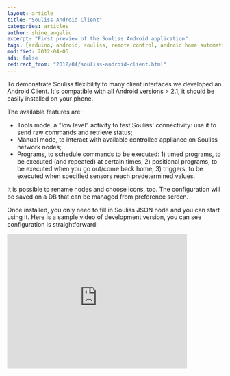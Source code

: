```yaml
---
layout: article
title: "Souliss Android Client"
categories: articles
author: shine_angelic
excerpt: "First preview of the Souliss Android application"
tags: [arduino, android, souliss, remote control, android home automation, android smart home]
modified: 2012-04-06
ads: false  
redirect_from: "2012/04/souliss-android-client.html"
---
```


To demonstrate Souliss flexibility to many client interfaces we developed an Android Client. It's compatible with all Android versions > 2.1, it should be easily installed on your phone. 

The available features are:

* Tools mode, a "low level" activity to test Souliss' connectivity: use it to send raw commands and retrieve status;
* Manual mode, to interact with available controlled appliance on Souliss network nodes;
* Programs, to schedule commands to be executed: 1) timed programs, to be executed (and repeated) at certain times; 2) positional programs, to be executed when you go out/come back home; 3) triggers, to be executed when specified sensors reach predetermined values.

It is possible to rename nodes and choose icons, too. The configuration will be saved on a DB that can be managed from preference screen.

Once installed, you only need to fill in Souliss JSON node and you can start using it. Here is a sample video of development version, you can see configuration is straightforward:

<iframe width="420" height="315" src="https://www.youtube.com/embed/VK7Mra4EQTI" frameborder="0" allowfullscreen></iframe>